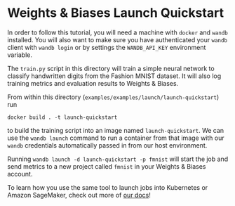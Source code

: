 # Weights & Biases Launch Quickstart

In order to follow this tutorial, you will need a machine with `docker` and `wandb`
installed. You will also want to make sure you have authenticated your `wandb`
client with `wandb login` or by settings the `WANDB_API_KEY` environment variable.

The `train.py` script in this directory will train a simple neural network to
classify handwritten digits from the Fashion MNIST dataset. It will also log training 
metrics and evaluation results to Weights & Biases.

From within this directory (`examples/examples/launch/launch-quickstart`) run

```
docker build . -t launch-quickstart
```

to build the training script into an image named `launch-quickstart`. We can 
use the `wandb launch` command to run a container from that image with our
`wandb` credentials automatically passed in from our host environment.

Running `wandb launch -d launch-quickstart -p fmnist` will start the job and send
metrics to a new project called `fmnist` in your Weights & Biases account.

To learn how you use the same tool to launch jobs into Kubernetes or Amazon 
SageMaker, check out more of [our docs](https://docs.wandb.ai/guides/launch)!